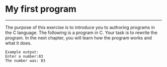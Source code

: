 # My first program
- - -
The purpose of this exercise is to introduce you to authoring programs in the C language. The following is a program in C. Your task is to rewrite the program. In the next chapter, you will learn how the program works and what it does.

```
Example output:
Enter a number:83
The number was: 83
```
